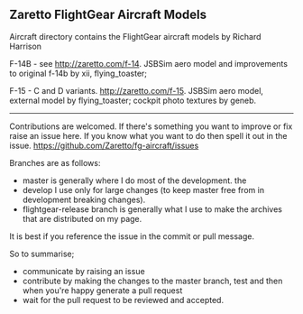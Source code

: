 Zaretto FlightGear Aircraft Models
-----------------------------------------------

Aircraft directory contains the FlightGear aircraft models by Richard Harrison

F-14B - see http://zaretto.com/f-14. JSBSim aero model and improvements to original f-14b by xii, flying_toaster;

F-15 - C and D variants. http://zaretto.com/f-15. JSBSim aero model, external model by flying_toaster; cockpit photo textures by geneb.

-----------------------------------------------------------------
Contributions are welcomed. If there's something you want to improve or fix raise an issue here. If you know what you want to do then spell it out in the issue. https://github.com/Zaretto/fg-aircraft/issues

Branches are as follows:
* master is generally where I do most of the development. the 
* develop I use only for large changes (to keep master free from in development breaking changes). 
* flightgear-release branch is generally what I use to make the archives that are distributed on my page.

It is best if you reference the issue in the commit or pull message.

So to summarise;

- communicate by raising an issue
- contribute by making the changes to the master branch, test and then when you're happy generate a pull request
- wait for the pull request to be reviewed and accepted. 


